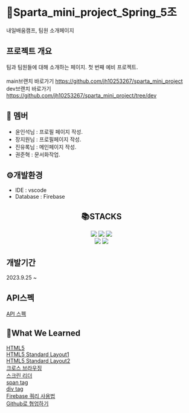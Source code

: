 # __😤Sparta_mini_project_Spring_5조__
내일배움캠프, 팀원 소개페이지
## 프로젝트 개요
팀과 팀원들에 대해 소개하는 페이지.
첫 번째 예비 프로젝트.  
<br>
main브랜치 바로가기 https://github.com/jh10253267/sparta_mini_project <br>
dev브랜치 바로가기 https://github.com/jh10253267/sparta_mini_project/tree/dev <br>

## 👥 멤버
+ 윤인석님 : 프로필 페이지 작성.
+ 장지원님 : 프로필페이지 작성.
+ 진유록님 : 메인페이지 작성.
+ 권준혁 : 문서화작업.
## ⚙개발환경
+ IDE : vscode
+ Database : Firebase

## <div align="center">📚STACKS</div>
<div align="center">
  
  <img src="https://img.shields.io/badge/html5-E34F26?style=for-the-badge&logo=html5&logoColor=white"> 
  <img src="https://img.shields.io/badge/css-1572B6?style=for-the-badge&logo=css3&logoColor=white"> 
  <img src="https://img.shields.io/badge/javascript-F7DF1E?style=for-the-badge&logo=javascript&logoColor=black"> <br>
  <img src="https://img.shields.io/badge/jquery-0769AD?style=for-the-badge&logo=jquery&logoColor=white">
  <img src="https://img.shields.io/badge/firebase-FFCA28?style=for-the-badge&logo=firebase&logoColor=white">
  <br>
</div>

## 개발기간
  2023.9.25 ~   
## API스펙
[API 스펙](https://docs.google.com/spreadsheets/d/1k2l3MbqPJFivVcGePpICRrktqWwBrLBNlnNhY1a8gd8/edit?usp=sharing)  
## 📔What We Learned
[HTML5](https://webclub.tistory.com/491)<br>
[HTML5 Standard Layout1](https://www.w3schools.com/html/html_layout.asp)<br>
[HTML5 Standard Layout2](https://www.developer.com/design/html5-page-layout/)<br>
[크로스 브라우징](https://pxd-fed-blog.web.app/cross-browsing/)<br>
[스크린 리더](https://namu.wiki/w/%EC%8A%A4%ED%81%AC%EB%A6%B0%20%EB%A6%AC%EB%8D%94)<br>
[span tag](https://www.w3schools.com/tags/tag_span.asp)<br>
[div tag](https://www.w3schools.com/tags/tag_div.ASP)<br>
[Firebase 쿼리 사용법](https://firebase.google.com/docs/firestore/query-data/queries?hl=ko)<br>
[Github로 협업하기](https://velog.io/@dongvelop/Github-%ED%98%91%EC%97%85%ED%95%98%EA%B8%B0-PR%EB%B6%80%ED%84%B0-merge%EA%B9%8C%EC%A7%80)<br>
<br>



